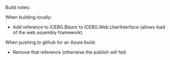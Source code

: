 Build notes:

When building locally:
- Add reference to ICEBG.Blazor to ICEBG.Web.UserInterface (allows load of the web assembly framework)

When pushing to github for an Azure build:
- Remove that reference (otherwise the publish will fail)
